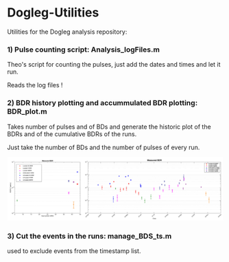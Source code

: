 # Dogleg-Utilities

Utilities for the Dogleg analysis repository:

### 1) Pulse counting script: **Analysis_logFiles.m**

Theo's script for counting the pulses, just add the dates and times and let it run.

Reads the log files !

### 2) BDR history plotting and accummulated BDR plotting: **BDR_plot.m**

Takes number of pulses and of BDs and generate the historic plot of the BDRs and of the cumulative BDRs of the runs.

Just take the number of BDs and the number of pulses of every run.

![](https://github.com/esenes/Dogleg-Utilities/blob/master/for_reference/BDRplots.jpg)

### 3) Cut the events in the runs: **manage_BDS_ts.m**

used to exclude events from the timestamp list.
